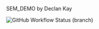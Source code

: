 SEM_DEMO by Declan Kay 

![GitHub Workflow Status (branch)](https://img.shields.io/github/actions/workflow/status/DeclanJKay/sem/main.yml?branch=master)

